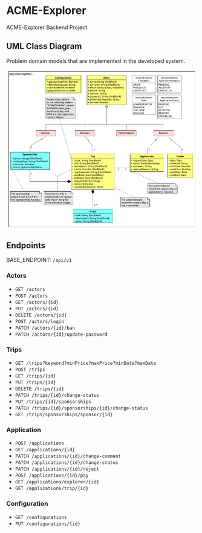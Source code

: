 # ACME-Explorer

ACME-Explorer Backend Project

## UML Class Diagram

Problem domain models that are implemented in the developed system.

![UML Class Diagram](./docs/uml_acme-explorer_110223.png)

## Endpoints

BASE_ENDPOINT: `/api/v1`

### Actors

- `GET /actors`
- `POST /actors`
- `GET /actors/{id}`
- `PUT /actors/{id}`
- `DELETE /actors/{id}`
- `POST /actors/login`
- `PATCH /actors/{id}/ban`
- `PATCH /actors/{id}/update-password`

### Trips

- `GET /trips?keyword?minPrice?maxPrice?minDate?maxDate`
- `POST /trips`
- `GET /trips/{id}`
- `PUT /trips/{id}`
- `DELETE /trips/{id}`
- `PATCH /trips/{id}/change-status`
- `PUT /trips/{id}/sponsorships`
- `PATCH /trips/{id}/sponsorships/{id}/change-status`
- `GET /trips/sponsorships/sponsor/{id}`

### Application

- `POST /applications`
- `GET /applications/{id}`
- `PATCH /applications/{id}/change-comment`
- `PATCH /applications/{id}/change-status`
- `PATCH /applications/{id}/reject`
- `POST /applications/{id}/pay`
- `GET /applications/explorer/{id}`
- `GET /applications/trip/{id}`

### Configuration

- `GET /configurations`
- `PUT /configurations/{id}`
